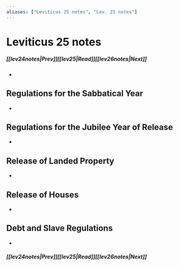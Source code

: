 ```yaml
---
aliases: ["Leviticus 25 notes", "Lev. 25 notes"]
---
```

# Leviticus 25 notes
##### <span class=arrow-left></span>[[lev24notes|Prev]]<span class=navigation-separator></span>[[lev25|Read]]<span class=navigation-separator></span>[[lev26notes|Next]]<span class=arrow-right></span>
- 
## Regulations for the Sabbatical Year
- 
## Regulations for the Jubilee Year of Release
- 
## Release of Landed Property
- 
## Release of Houses
- 
## Debt and Slave Regulations
- 
##### <span class=arrow-left></span>[[lev24notes|Prev]]<span class=navigation-separator></span>[[lev25|Read]]<span class=navigation-separator></span>[[lev26notes|Next]]<span class=arrow-right></span>